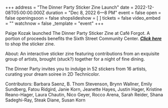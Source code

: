 +++
address = "The Dinner Party Sticker Zine Launch"
date = 2022-12-08T05:00:00.000Z
duration = "Dec 8, 2022 6—8 PM"
event = false
open = false
openingsoon = false
shopslideshow = [ ]
tickets = false
video_embed = ""
watchnow = false
_template = "event"
+++

Paige Kozak launched The Dinner Party Sticker Zine at Café Forgot. A portion of proceeds benefits the Sixth Street Community Center. [**_Click here_**](https://shop.cafeforgot.com/product/kozak-dinner-party-sticker-zine/6622?cp=true&sa=false&sbp=false&q=false&category_id=177 "kozak-dinner-party-sticker-zine") to shop the sticker zine.

About: An interactive sticker zine featuring contributions from an exquisite group of artists, brought (stuck?) together for a night of fine dining.

The Dinner Party invites you to indulge in 52 stickers from 16 artists, curating your dream soiree in 2D Technicolor.

Contributors: Barbara Saenz, B. Thom Stevenson, Brynn Wallner, Emily Sundberg, Fatou Ridgird, Janie Korn, Jeanette Hayes, Justin Hager, Kristine Reano-Hager, Laura Chautin, Nico Geyer, Rocco Arena, Sarah Reider, Shana Sadeghi-Ray, Steak Diane, Susan Korn
